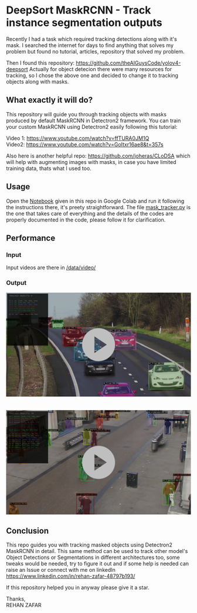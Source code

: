 # DeepSort MaskRCNN - Track instance segmentation outputs

Recently I had a task which required tracking detections along with it's mask. I searched the internet for days to find anything that solves my problem but found no tutorial, articles, repository that solved my problem. <br/>

Then I found this repository: https://github.com/theAIGuysCode/yolov4-deepsort
Actually for object detecion there were many resources for tracking, so I chose the above one and decided to change it to tracking objects along with masks.



## What exactly it will do?

This repository will guide you through tracking objects with masks produced by default MaskRCNN in Detectron2 framework.
You can train your custom MaskRCNN using Detectron2 easily following this tutorial:

Video 1: https://www.youtube.com/watch?v=ffTURA0JM1Q <br/>
Video2: https://www.youtube.com/watch?v=GoItxr16ae8&t=357s

Also here is another helpful repo: https://github.com/joheras/CLoDSA which will help with augmenting images with masks, in case you have limited training data, thats what I used too.


## Usage

Open the <a href="maskRCNN_tracking.ipynb">Notebook</a> given in this repo in Google Colab and run it following the instructions there, it's preety straightforward.
The file <a href="mask_tracker.py">mask_tracker.py</a> is the one that takes care of everything and the details of the codes are properly documented in the code, please follow it for clarification.


## Performance 

### Input
Input videos are there in <a href="/data/video/">/data/video/</a>


### Output
<a href="https://drive.google.com/file/d/1Gf8NUKqZJ2PN4hhAEPdQ-oQ2PPK8lN0v/view?usp=share_link"><img src="/cars.png" width=800></a>
<br/><br/><br/>
<a href="https://drive.google.com/file/d/1fP_wjmwxBWg1R6Ij7QHbaL4aHFvn83es/view?usp=share_link"><img src="/public.png" width=800></a>



## Conclusion

This repo guides you with tracking masked objects using Detectron2 MaskRCNN in detail. This same method can be used to track other model's Object Detections or Segmentations in different architectures too, some tweaks would be needed, try to figure it out and if some help is needed can raise an Issue or connect with me on linkedIn https://www.linkedin.com/in/rehan-zafar-48797b193/

If this repository helped you in anyway please give it a star.

Thanks,</br>
REHAN ZAFAR
